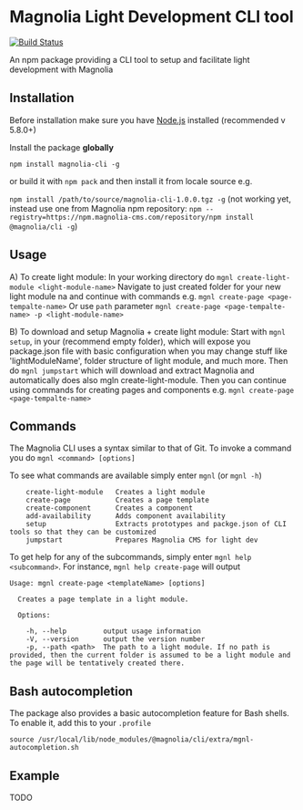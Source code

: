 # Magnolia Light Development CLI tool #

[![Build Status](https://jenkins.magnolia-cms.com/job/build_npm-cli/badge/icon)](https://jenkins.magnolia-cms.com/job/build_npm-cli/)

An npm package providing a CLI tool to setup and facilitate light development with Magnolia

## Installation ##
Before installation make sure you have [Node.js](https://nodejs.org) installed (recommended v 5.8.0+)

Install the package **globally**

`npm install magnolia-cli -g`

or build it with `npm pack` and then install it from locale source e.g.

`npm install /path/to/source/magnolia-cli-1.0.0.tgz -g` (not working yet, instead use one from Magnolia npm repository:
`npm --registry=https://npm.magnolia-cms.com/repository/npm install @magnolia/cli -g`)


## Usage ##
A) To create light module:
In your working directory do `mgnl create-light-module <light-module-name>`
Navigate to just created folder for your new light module na and continue with commands e.g. `mgnl create-page <page-tempalte-name>`
Or use `path` parameter `mgnl create-page <page-tempalte-name> -p <light-module-name>`

B) To download and setup Magnolia + create light module:
Start with `mgnl setup`, in your <workingDirectory> (recommend empty folder), which will expose you package.json file with basic configuration when you may change stuff like 'lightModuleName', folder structure of light module, and much more.
Then do `mgnl jumpstart` which will download and extract Magnolia and automatically does also mgln create-light-module.
Then you can continue using commands for creating pages and components e.g. `mgnl create-page <page-tempalte-name>`


## Commands ##
The Magnolia CLI uses a syntax similar to that of Git.
To invoke a command you do `mgnl <command> [options]`

To see what commands are available simply enter `mgnl` (or `mgnl -h`)

```
    create-light-module   Creates a light module
    create-page           Creates a page template
    create-component      Creates a component
    add-availability      Adds component availability
    setup                 Extracts prototypes and packge.json of CLI tools so that they can be customized
    jumpstart             Prepares Magnolia CMS for light dev
```

To get help for any of the subcommands, simply enter `mgnl help <subcommand>`. For instance, `mgnl help create-page` will output

```
Usage: mgnl create-page <templateName> [options]

  Creates a page template in a light module.

  Options:

    -h, --help         output usage information
    -V, --version      output the version number
    -p, --path <path>  The path to a light module. If no path is provided, then the current folder is assumed to be a light module and the page will be tentatively created there.
```


## Bash autocompletion ##
The package also provides a basic autocompletion feature for Bash shells. To enable it, add this to your ```.profile ```
```
source /usr/local/lib/node_modules/@magnolia/cli/extra/mgnl-autocompletion.sh
```


## Example ##
TODO
